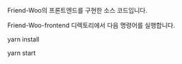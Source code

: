Friend-Woo의 프론트엔드를 구현한 소스 코드입니다.

Friend-Woo-frontend 디렉토리에서 다음 명령어를 실행합니다.

yarn install

yarn start

